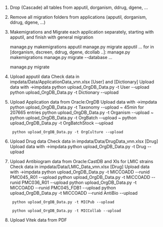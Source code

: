 #
#
# 

1. Drop (Cascade) all tables from apputil, dorganism, ddrug, dgene, ... 
2. Remove all migration folders from applications (apputil, dorganism, ddrug, dgene, ...)
3. Makemigrations and Migrate each application separately, starting with apputil, and finish with general migration

    manage.py makemigrations apputil
    manage.py migrate apputil
    ...
    for <app> in [dorganism, dscreen, ddrug, dgene, dcollab ..]:
        manage.py makemigrations <app>
        manage.py migrate <app> --database <app>
    ...

    manage.py migrate

4. Upload apputil data
    Check data in impdata/Data/ApplicationData_vnn.xlsx [User] and [Dictionary]
    Upload data with
        ->impdata
        python upload_OrgDB_Data.py -t User --upload
        python upload_OrgDB_Data.py -t Dictionary --upload

5. Upload Application data from Oracle:OrgDB 
    Upload data with
        ->impdata
        python upload_OrgDB_Data.py -t Taxonomy --upload
            ~ 45min for 207665 entries
        python upload_OrgDB_Data.py -t Organism --upload
            ~ 
        python upload_OrgDB_Data.py -t OrgBatch --upload
            ~
        python upload_OrgDB_Data.py -t OrgBatchStock --upload

        python upload_OrgDB_Data.py -t OrgCulture --upload


6. Upload Drug data
    Check data in impdata/Data/DrugData_vnn.xlsx [Drug]
    Upload data with
        ->impdata
        python upload_OrgDB_Data.py -t Drug --upload

7. Upload Antibiogram data from Oracle:CastDB and Xls for LMIC strains
    Check data in impdata/Data/LMIC_Data_vnn.xlsx [Drug]
    Upload data with
        ->impdata
        python upload_OrgDB_Data.py -t MICCOADD --runid PMC045_R01  --upload
        python upload_OrgDB_Data.py -t MICCOADD --runid PMC036_R01  --upload
        python upload_OrgDB_Data.py -t MICCOADD --runid PMC045_FDB1 --upload
        python upload_OrgDB_Data.py -t MICCOADD --runid AntiBio     --upload

        python upload_OrgDB_Data.py -t MICPub --upload

        python upload_OrgDB_Data.py -t MICCollab --upload

8. Upload Vitek data from PDF